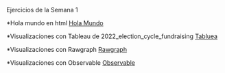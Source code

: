 Ejercicios de la Semana 1

*Hola mundo en html [Hola Mundo](https://estebanotero.github.io/infovis/s1/holamundo.html)

*Visualizaciones con Tableau de 2022_election_cycle_fundraising [Tabluea](https://estebanotero.github.io/infovis/s1/tableau.html)

*Visualizaciones con Rawgraph [Rawgraph](https://estebanotero.github.io/infovis/s1/rawgraph.html)

*Visualizaciones con Observable [Observable](https://estebanotero.github.io/infovis/s1/observable.html)
